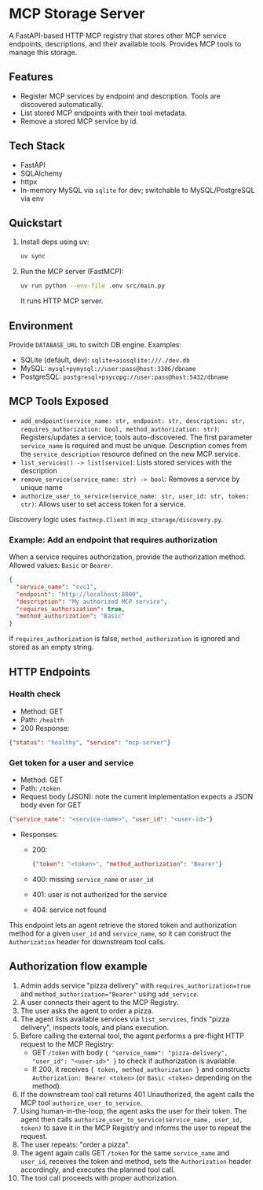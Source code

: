 # MCP Storage Server

A FastAPI-based HTTP MCP registry that stores other MCP service endpoints, descriptions, and their available tools. Provides MCP tools to manage this storage.

## Features

- Register MCP services by endpoint and description. Tools are discovered automatically.
- List stored MCP endpoints with their tool metadata.
- Remove a stored MCP service by id.

## Tech Stack

- FastAPI
- SQLAlchemy
- httpx
- In-memory MySQL via `sqlite` for dev; switchable to MySQL/PostgreSQL via env

## Quickstart

1. Install deps using uv:

   ```sh
   uv sync
   ```

2. Run the MCP server (FastMCP):

   ```sh
   uv run python --env-file .env src/main.py
   ```

   It runs HTTP MCP server.

## Environment

Provide `DATABASE_URL` to switch DB engine. Examples:

- SQLite (default, dev): `sqlite+aiosqlite:///./dev.db`
- MySQL: `mysql+pymysql://user:pass@host:3306/dbname`
- PostgreSQL: `postgresql+psycopg://user:pass@host:5432/dbname`

## MCP Tools Exposed

- `add_endpoint(service_name: str, endpoint: str, description: str, requires_authorization: bool, method_authorization: str)`: Registers/updates a service; tools auto-discovered. The first parameter `service_name` is required and must be unique. Description comes from the `service_description` resource defined on the new MCP service.
- `list_services() -> list[service]`: Lists stored services with the description
- `remove_service(service_name: str) -> bool`: Removes a service by unique name
- `authorize_user_to_service(service_name: str, user_id: str, token: str)`: Allows user to set access token for a service.

Discovery logic uses `fastmcp.Client` in `mcp_storage/discovery.py`.

### Example: Add an endpoint that requires authorization

When a service requires authorization, provide the authorization method. Allowed values: `Basic` or `Bearer`.

```json
{
  "service_name": "svc1",
  "endpoint": "http://localhost:8000",
  "description": "My authorized MCP service",
  "requires_authorization": true,
  "method_authorization": "Basic"
}
```

If `requires_authorization` is false, `method_authorization` is ignored and stored as an empty string.


## HTTP Endpoints

### Health check

- Method: GET
- Path: `/health`
- 200 Response:

```json
{"status": "healthy", "service": "mcp-server"}
```

### Get token for a user and service

- Method: GET
- Path: `/token`
- Request body (JSON): note the current implementation expects a JSON body even for GET

```json
{"service_name": "<service-name>", "user_id": "<user-id>"}
```

- Responses:
  - 200:

    ```json
    {"token": "<token>", "method_authorization": "Bearer"}
    ```

  - 400: missing `service_name` or `user_id`
  - 401: user is not authorized for the service
  - 404: service not found

This endpoint lets an agent retrieve the stored token and authorization method for a given `user_id` and `service_name`, so it can construct the `Authorization` header for downstream tool calls.

## Authorization flow example

1. Admin adds service "pizza delivery" with `requires_authorization=true` and `method_authorization="Bearer"` using `add_service`.
2. A user connects their agent to the MCP Registry.
3. The user asks the agent to order a pizza.
4. The agent lists available services via `list_services`, finds "pizza delivery", inspects tools, and plans execution.
5. Before calling the external tool, the agent performs a pre-flight HTTP request to the MCP Registry:
   - GET `/token` with body `{ "service_name": "pizza-delivery", "user_id": "<user-id>" }` to check if authorization is available.
   - If 200, it receives `{ token, method_authorization }` and constructs `Authorization: Bearer <token>` (or `Basic <token>` depending on the method).
6. If the downstream tool call returns 401 Unauthorized, the agent calls the MCP tool `authorize_user_to_service`.
7. Using human-in-the-loop, the agent asks the user for their token. The agent then calls `authorize_user_to_service(service_name, user_id, token)` to save it in the MCP Registry and informs the user to repeat the request.
8. The user repeats: "order a pizza".
9. The agent again calls GET `/token` for the same `service_name` and `user_id`, receives the token and method, sets the `Authorization` header accordingly, and executes the planned tool call.
10. The tool call proceeds with proper authorization.

